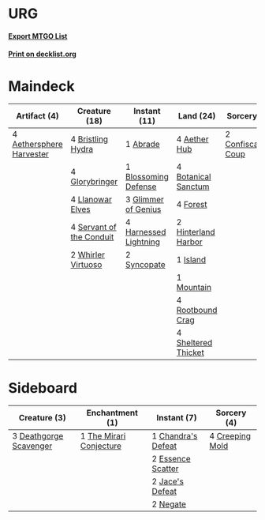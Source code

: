 # URG

#### [Export MTGO List](../collection/URG/URG.txt)
#### [Print on decklist.org](http://decklist.org/?deckmain=1%09Abrade%0A4%09Aether%20Hub%0A4%09Aethersphere%20Harvester%0A1%09Blossoming%20Defense%0A4%09Botanical%20Sanctum%0A4%09Bristling%20Hydra%0A1%09Commit/Memory%0A2%09Confiscation%20Coup%0A4%09Forest%0A3%09Glimmer%20of%20Genius%0A4%09Glorybringer%0A4%09Harnessed%20Lightning%0A2%09Hinterland%20Harbor%0A1%09Island%0A4%09Llanowar%20Elves%0A1%09Mountain%0A4%09Rootbound%20Crag%0A4%09Servant%20of%20the%20Conduit%0A4%09Sheltered%20Thicket%0A2%09Syncopate%0A2%09Whirler%20Virtuoso&deckside=1%09Chandra's%20Defeat%0A4%09Creeping%20Mold%0A3%09Deathgorge%20Scavenger%0A2%09Essence%20Scatter%0A2%09Jace's%20Defeat%0A2%09Negate%0A1%09The%20Mirari%20Conjecture)
# Maindeck

|                                           Artifact (4)                                            |                                           Creature (18)                                           |                                          Instant (11)                                          |                                          Land (24)                                           |                                         Sorcery (2)                                          |  Unknown (1)  |
|---------------------------------------------------------------------------------------------------|---------------------------------------------------------------------------------------------------|------------------------------------------------------------------------------------------------|----------------------------------------------------------------------------------------------|----------------------------------------------------------------------------------------------|---------------|
|4 [Aethersphere Harvester](http://gatherer.wizards.com/Pages/Card/Details.aspx?multiverseid=423809)|4 [Bristling Hydra](http://gatherer.wizards.com/Pages/Card/Details.aspx?multiverseid=417720)       |1 [Abrade](http://gatherer.wizards.com/Pages/Card/Details.aspx?multiverseid=430772)             |4 [Aether Hub](http://gatherer.wizards.com/Pages/Card/Details.aspx?multiverseid=417815)       |2 [Confiscation Coup](http://gatherer.wizards.com/Pages/Card/Details.aspx?multiverseid=417614)|1 Commit/Memory|
|                                                                                                   |4 [Glorybringer](http://gatherer.wizards.com/Pages/Card/Details.aspx?multiverseid=426836)          |1 [Blossoming Defense](http://gatherer.wizards.com/Pages/Card/Details.aspx?multiverseid=417719) |4 [Botanical Sanctum](http://gatherer.wizards.com/Pages/Card/Details.aspx?multiverseid=417817)|                                                                                              |               |
|                                                                                                   |4 [Llanowar Elves](http://gatherer.wizards.com/Pages/Card/Details.aspx?multiverseid=413717)        |3 [Glimmer of Genius](http://gatherer.wizards.com/Pages/Card/Details.aspx?multiverseid=417622)  |4 [Forest](http://gatherer.wizards.com/Pages/Card/Details.aspx?multiverseid=439605)           |                                                                                              |               |
|                                                                                                   |4 [Servant of the Conduit](http://gatherer.wizards.com/Pages/Card/Details.aspx?multiverseid=417742)|4 [Harnessed Lightning](http://gatherer.wizards.com/Pages/Card/Details.aspx?multiverseid=417690)|2 [Hinterland Harbor](http://gatherer.wizards.com/Pages/Card/Details.aspx?multiverseid=241988)|                                                                                              |               |
|                                                                                                   |2 [Whirler Virtuoso](http://gatherer.wizards.com/Pages/Card/Details.aspx?multiverseid=417763)      |2 [Syncopate](http://gatherer.wizards.com/Pages/Card/Details.aspx?multiverseid=270369)          |1 [Island](http://gatherer.wizards.com/Pages/Card/Details.aspx?multiverseid=439602)           |                                                                                              |               |
|                                                                                                   |                                                                                                   |                                                                                                |1 [Mountain](http://gatherer.wizards.com/Pages/Card/Details.aspx?multiverseid=439604)         |                                                                                              |               |
|                                                                                                   |                                                                                                   |                                                                                                |4 [Rootbound Crag](http://gatherer.wizards.com/Pages/Card/Details.aspx?multiverseid=208042)   |                                                                                              |               |
|                                                                                                   |                                                                                                   |                                                                                                |4 [Sheltered Thicket](http://gatherer.wizards.com/Pages/Card/Details.aspx?multiverseid=426950)|                                                                                              |               |


# Sideboard

|                                          Creature (3)                                           |                                         Enchantment (1)                                          |                                         Instant (7)                                         |                                      Sorcery (4)                                       |
|-------------------------------------------------------------------------------------------------|--------------------------------------------------------------------------------------------------|---------------------------------------------------------------------------------------------|----------------------------------------------------------------------------------------|
|3 [Deathgorge Scavenger](http://gatherer.wizards.com/Pages/Card/Details.aspx?multiverseid=435339)|1 [The Mirari Conjecture](http://gatherer.wizards.com/Pages/Card/Details.aspx?multiverseid=442945)|1 [Chandra's Defeat](http://gatherer.wizards.com/Pages/Card/Details.aspx?multiverseid=430775)|4 [Creeping Mold](http://gatherer.wizards.com/Pages/Card/Details.aspx?multiverseid=3660)|
|                                                                                                 |                                                                                                  |2 [Essence Scatter](http://gatherer.wizards.com/Pages/Card/Details.aspx?multiverseid=438446) |                                                                                        |
|                                                                                                 |                                                                                                  |2 [Jace's Defeat](http://gatherer.wizards.com/Pages/Card/Details.aspx?multiverseid=430727)   |                                                                                        |
|                                                                                                 |                                                                                                  |2 [Negate](http://gatherer.wizards.com/Pages/Card/Details.aspx?multiverseid=447135)          |                                                                                        |

